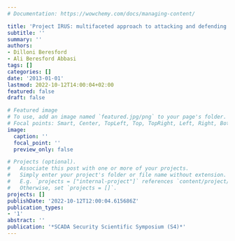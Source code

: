 ```yaml
---
# Documentation: https://wowchemy.com/docs/managing-content/

title: 'Project IRUS: multifaceted approach to attacking and defending ICS'
subtitle: ''
summary: ''
authors:
- Dilloni Beresford
- Ali Beresford Abbasi
tags: []
categories: []
date: '2013-01-01'
lastmod: 2022-10-12T14:00:04+02:00
featured: false
draft: false

# Featured image
# To use, add an image named `featured.jpg/png` to your page's folder.
# Focal points: Smart, Center, TopLeft, Top, TopRight, Left, Right, BottomLeft, Bottom, BottomRight.
image:
  caption: ''
  focal_point: ''
  preview_only: false

# Projects (optional).
#   Associate this post with one or more of your projects.
#   Simply enter your project's folder or file name without extension.
#   E.g. `projects = ["internal-project"]` references `content/project/deep-learning/index.md`.
#   Otherwise, set `projects = []`.
projects: []
publishDate: '2022-10-12T12:00:04.615686Z'
publication_types:
- '1'
abstract: ''
publication: '*SCADA Security Scientific Symposium (S4)*'
---
```

